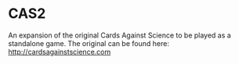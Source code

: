 # CAS2
An expansion of the original Cards Against Science to be played as a standalone game.
The original can be found here: http://cardsagainstscience.com
